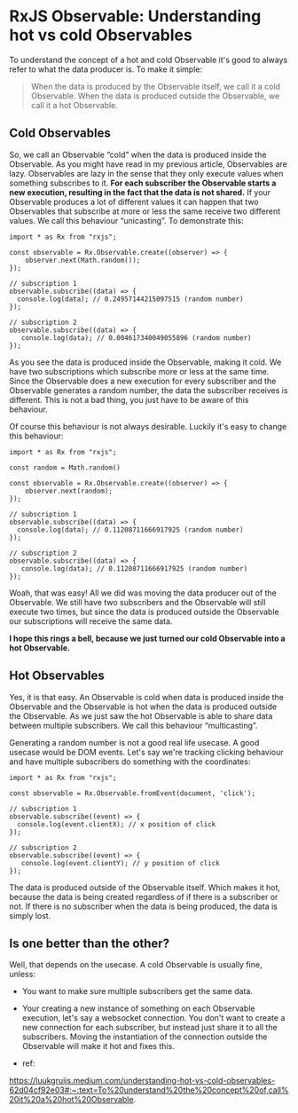 # RxJS Observable: Understanding hot vs cold Observables

To understand the concept of a hot and cold Observable it's good to always refer to what the data producer is. To make it simple:

> When the data is produced by the Observable itself, we call it a cold Observable. When the data is produced outside the Observable, we call it a hot Observable.

## Cold Observables

So, we call an Observable “cold” when the data is produced inside the Observable. As you might have read in my previous article, Observables are lazy. Observables are lazy in the sense that they only execute values when something subscribes to it. **For each subscriber the Observable starts a new execution, resulting in the fact that the data is not shared.** If your Observable produces a lot of different values it can happen that two Observables that subscribe at more or less the same receive two different values. We call this behaviour “unicasting”. To demonstrate this:

```
import * as Rx from "rxjs";

const observable = Rx.Observable.create((observer) => {
    observer.next(Math.random());
});

// subscription 1
observable.subscribe((data) => {
  console.log(data); // 0.24957144215097515 (random number)
});

// subscription 2
observable.subscribe((data) => {
   console.log(data); // 0.004617340049055896 (random number)
});
```

As you see the data is produced inside the Observable, making it cold. We have two subscriptions which subscribe more or less at the same time. Since the Observable does a new execution for every subscriber and the Observable generates a random number, the data the subscriber receives is different. This is not a bad thing, you just have to be aware of this behaviour.

Of course this behaviour is not always desirable. Luckily it's easy to change this behaviour:

```
import * as Rx from "rxjs";

const random = Math.random()

const observable = Rx.Observable.create((observer) => {
    observer.next(random);
});

// subscription 1
observable.subscribe((data) => {
  console.log(data); // 0.11208711666917925 (random number)
});

// subscription 2
observable.subscribe((data) => {
   console.log(data); // 0.11208711666917925 (random number)
});
```

Woah, that was easy! All we did was moving the data producer out of the Observable. We still have two subscribers and the Observable will still execute two times, but since the data is produced outside the Observable our subscriptions will receive the same data.

**I hope this rings a bell, because we just turned our cold Observable into a hot Observable.**

## Hot Observables

Yes, it is that easy. An Observable is cold when data is produced inside the Observable and the Observable is hot when the data is produced outside the Observable. As we just saw the hot Observable is able to share data between multiple subscribers. We call this behaviour “multicasting”.

Generating a random number is not a good real life usecase. A good usecase would be DOM events. Let's say we're tracking clicking behaviour and have multiple subscribers do something with the coordinates:

```
import * as Rx from "rxjs";

const observable = Rx.Observable.fromEvent(document, 'click');

// subscription 1
observable.subscribe((event) => {
  console.log(event.clientX); // x position of click
});

// subscription 2
observable.subscribe((event) => {
   console.log(event.clientY); // y position of click
});
```

The data is produced outside of the Observable itself. Which makes it hot, because the data is being created regardless of if there is a subscriber or not. If there is no subscriber when the data is being produced, the data is simply lost.

## Is one better than the other?

Well, that depends on the usecase. A cold Observable is usually fine, unless:

- You want to make sure multiple subscribers get the same data.
- Your creating a new instance of something on each Observable execution, let's say a websocket connection. You don't want to create a new connection for each subscriber, but instead just share it to all the subscribers. Moving the instantiation of the connection outside the Observable will make it hot and fixes this.

- ref:

https://luukgruijs.medium.com/understanding-hot-vs-cold-observables-62d04cf92e03#:~:text=To%20understand%20the%20concept%20of,call%20it%20a%20hot%20Observable.
